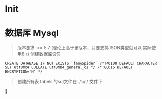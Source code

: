 # Init

# 数据库 Mysql 
>版本要求: >= 5.7 (理论上高于该版本，只要支持JSON类型就可以 实际使用8.x)
>创建数据库语句
```
CREATE DATABASE IF NOT EXISTS `fangSpider` /*!40100 DEFAULT CHARACTER SET utf8mb4 COLLATE utf8mb4_general_ci */ /*!80016 DEFAULT ENCRYPTION='N' */
```

>创建所有表 tabels 的sql文件在 ./sql/ 文件下


